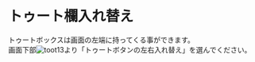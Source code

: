# トゥート欄入れ替え

トゥートボックスは画面の左端に持ってくる事ができます。  
画面下部![toot13](https://dl.thedesk.top/media/toot13.PNG)より「トゥートボタンの左右入れ替え」を選んでください。

